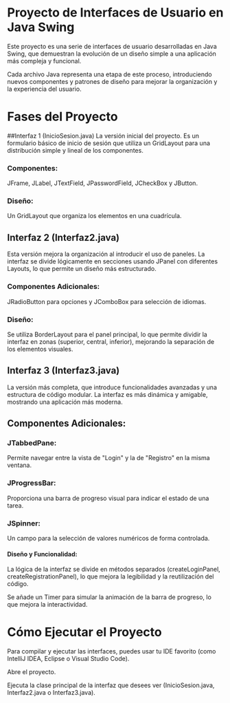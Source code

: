 # Proyecto de Interfaces de Usuario en Java Swing
Este proyecto es una serie de interfaces de usuario desarrolladas en Java Swing, que demuestran la evolución de un diseño simple a una aplicación más compleja y funcional.

Cada archivo Java representa una etapa de este proceso, introduciendo nuevos componentes y patrones de diseño para mejorar la organización y la experiencia del usuario.

# Fases del Proyecto
##Interfaz 1 (InicioSesion.java)
La versión inicial del proyecto. Es un formulario básico de inicio de sesión que utiliza un GridLayout para una distribución simple y lineal de los componentes.

### Componentes: 
JFrame, JLabel, JTextField, JPasswordField, JCheckBox y JButton.

### Diseño: 
Un GridLayout que organiza los elementos en una cuadrícula.

## Interfaz 2 (Interfaz2.java)
Esta versión mejora la organización al introducir el uso de paneles. La interfaz se divide lógicamente en secciones usando JPanel con diferentes Layouts, lo que permite un diseño más estructurado.

### Componentes Adicionales: 
JRadioButton para opciones y JComboBox para selección de idiomas.

### Diseño: 
Se utiliza BorderLayout para el panel principal, lo que permite dividir la interfaz en zonas (superior, central, inferior), mejorando la separación de los elementos visuales.

## Interfaz 3 (Interfaz3.java)
La versión más completa, que introduce funcionalidades avanzadas y una estructura de código modular. La interfaz es más dinámica y amigable, mostrando una aplicación más moderna.

## Componentes Adicionales:

### JTabbedPane: 
Permite navegar entre la vista de "Login" y la de "Registro" en la misma ventana.

### JProgressBar: 
Proporciona una barra de progreso visual para indicar el estado de una tarea.

### JSpinner: 
Un campo para la selección de valores numéricos de forma controlada.

#### Diseño y Funcionalidad:

La lógica de la interfaz se divide en métodos separados (createLoginPanel, createRegistrationPanel), lo que mejora la legibilidad y la reutilización del código.

Se añade un Timer para simular la animación de la barra de progreso, lo que mejora la interactividad.

# Cómo Ejecutar el Proyecto
Para compilar y ejecutar las interfaces, puedes usar tu IDE favorito (como IntelliJ IDEA, Eclipse o Visual Studio Code).

Abre el proyecto.

Ejecuta la clase principal de la interfaz que desees ver (InicioSesion.java, Interfaz2.java o Interfaz3.java).
